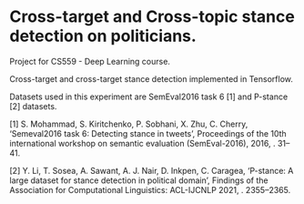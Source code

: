 # Cross-target and Cross-topic stance detection on politicians.
Project for CS559 - Deep Learning course.

Cross-target and cross-target stance detection implemented in Tensorflow. 


Datasets used in this experiment are SemEval2016 task 6 [1] and P-stance [2] datasets.

[1] S. Mohammad, S. Kiritchenko, P. Sobhani, X. Zhu, C. Cherry, ‘Semeval2016 task 6: Detecting stance in tweets’,
    Proceedings of the 10th international workshop on semantic evaluation (SemEval-2016), 2016, . 31–41.

[2] Y. Li, T. Sosea, A. Sawant, A. J. Nair, D. Inkpen, C. Caragea, ‘P-stance: A large dataset for stance detection
    in political domain’, Findings of the Association for Computational Linguistics: ACL-IJCNLP 2021, . 2355–2365.
